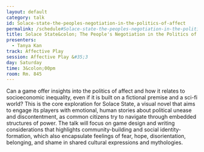 ```yaml
---
layout: default
category: talk
id: Solace-state-the-peoples-negotiation-in-the-politics-of-affect
permalink: /schedule#Solace-state-the-peoples-negotiation-in-the-politics-of-affect
title: Solace State&colon; The People's Negotiation in the Politics of Affect
presenters:
  - Tanya Kan
track: Affective Play
session: Affective Play &#35;3
day: Saturday
time: 3&colon;00pm
room: Rm. 845
---
```

Can a game offer insights into the politics of affect and how it relates to socioeconomic inequality, even if it is built on a fictional premise and a sci-fi world? This is the core exploration for Solace State, a visual novel that aims to engage its players with emotional, human stories about political unease and discontentment, as common citizens try to navigate through embedded structures of power. The talk will focus on game design and writing considerations that highlights community-building and social identity-formation, which also encapsulate feelings of fear, hope, disorientation, belonging, and shame in shared cultural expressions and mythologies. 